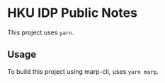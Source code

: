 # HKU IDP Public Notes

This project uses `yarn`.

## Usage

To build this project using marp-cli, uses `yarn marp`.